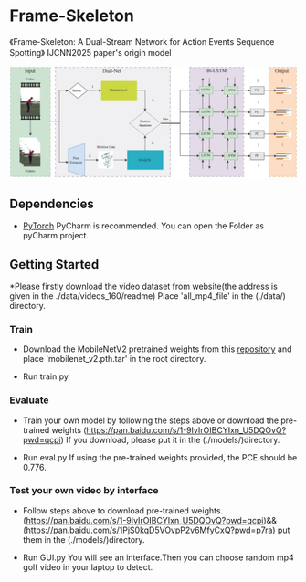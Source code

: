 # Frame-Skeleton
《Frame-Skeleton: A Dual-Stream Network for Action Events Sequence Spotting》
IJCNN2025 paper's origin model 

![Frame-skeleton](./images/model.jpg)

## Dependencies
* [PyTorch](https://pytorch.org/)
PyCharm is recommended.
You can open the Folder as pyCharm project.

## Getting Started
*Please firstly download the video dataset from website(the address is given in the ./data/videos_160/readme)
Place 'all_mp4_file' in the (./data/) directory. 

### Train
* Download the MobileNetV2 pretrained weights from this [repository](https://github.com/tonylins/pytorch-mobilenet-v2) 
and place 'mobilenet_v2.pth.tar' in the root directory. 

* Run train.py

### Evaluate
* Train your own model by following the steps above or download the pre-trained weights (https://pan.baidu.com/s/1-9IvIrOIBCYIxn_U5DQOvQ?pwd=qcpi)
If you download, please put it in the (./models/)directory.

* Run eval.py
 If using the pre-trained weights provided, the PCE should be 0.776.  

### Test your own video by interface
* Follow steps above to download pre-trained weights.(https://pan.baidu.com/s/1-9IvIrOIBCYIxn_U5DQOvQ?pwd=qcpi)&&(https://pan.baidu.com/s/1PjS0kqD5VOvpP2v6MfyCxQ?pwd=p7ra)
 put them in the (./models/)directory.

* Run GUI.py
You will see an interface.Then you can choose random mp4 golf video in your laptop to detect.
